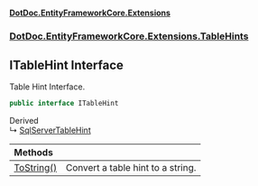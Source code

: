 #### [DotDoc\.EntityFrameworkCore\.Extensions](index.md 'index')
### [DotDoc\.EntityFrameworkCore\.Extensions\.TableHints](DotDoc.EntityFrameworkCore.Extensions.TableHints.md 'DotDoc\.EntityFrameworkCore\.Extensions\.TableHints')

## ITableHint Interface

Table Hint Interface\.

```csharp
public interface ITableHint
```

Derived  
&#8627; [SqlServerTableHint](SqlServerTableHint.md 'DotDoc\.EntityFrameworkCore\.Extensions\.TableHints\.SqlServerTableHint')

| Methods | |
| :--- | :--- |
| [ToString\(\)](ITableHint.ToString().md 'DotDoc\.EntityFrameworkCore\.Extensions\.TableHints\.ITableHint\.ToString\(\)') | Convert a table hint to a string\. |
